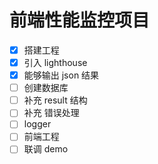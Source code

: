 # 前端性能监控项目

- [x] 搭建工程
- [x] 引入 lighthouse
- [x] 能够输出 json 结果
- [ ] 创建数据库
- [ ] 补充 result 结构
- [ ] 补充 错误处理
- [ ] logger
- [ ] 前端工程
- [ ] 联调 demo

